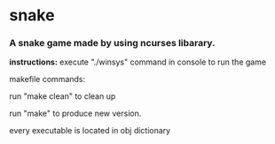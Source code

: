 # snake
<h3>A snake game made by using ncurses libarary.</h3>

<b>instructions:</b>
execute "./winsys" command in console to run the game

makefile commands:

run "make clean" to clean up

run "make" to produce new version. 

every executable is located in obj dictionary
